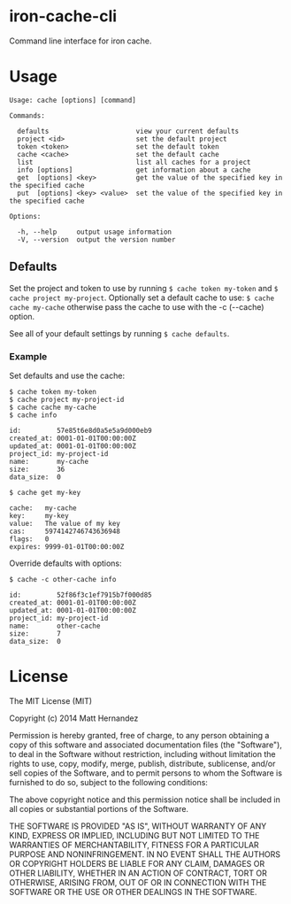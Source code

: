 iron-cache-cli
==============

Command line interface for iron cache.

# Usage

    Usage: cache [options] [command]

    Commands:

      defaults                      view your current defaults
      project <id>                  set the default project
      token <token>                 set the default token
      cache <cache>                 set the default cache
      list                          list all caches for a project
      info [options]                get information about a cache
      get  [options] <key>          get the value of the specified key in the specified cache
      put  [options] <key> <value>  set the value of the specified key in the specified cache

    Options:

      -h, --help     output usage information
      -V, --version  output the version number

## Defaults

Set the project and token to use by running `$ cache token my-token` and
`$ cache project my-project`. Optionally set a default cache to use:
`$ cache cache my-cache` otherwise pass the cache to use with the -c (--cache)
option.

See all of your default settings by running `$ cache defaults`.

### Example

Set defaults and use the cache:

    $ cache token my-token
    $ cache project my-project-id
    $ cache cache my-cache
    $ cache info

    id:         57e85t6e8d0a5e5a9d000eb9
    created_at: 0001-01-01T00:00:00Z
    updated_at: 0001-01-01T00:00:00Z
    project_id: my-project-id
    name:       my-cache
    size:       36
    data_size:  0

    $ cache get my-key

    cache:   my-cache
    key:     my-key
    value:   The value of my key
    cas:     5974142746743636948
    flags:   0
    expires: 9999-01-01T00:00:00Z

Override defaults with options:

    $ cache -c other-cache info

    id:         52f86f3c1ef7915b7f000d85
    created_at: 0001-01-01T00:00:00Z
    updated_at: 0001-01-01T00:00:00Z
    project_id: my-project-id
    name:       other-cache
    size:       7
    data_size:  0

# License

The MIT License (MIT)

Copyright (c) 2014 Matt Hernandez

Permission is hereby granted, free of charge, to any person obtaining a copy of
this software and associated documentation files (the "Software"), to deal in
the Software without restriction, including without limitation the rights to
use, copy, modify, merge, publish, distribute, sublicense, and/or sell copies of
the Software, and to permit persons to whom the Software is furnished to do so,
subject to the following conditions:

The above copyright notice and this permission notice shall be included in all
copies or substantial portions of the Software.

THE SOFTWARE IS PROVIDED "AS IS", WITHOUT WARRANTY OF ANY KIND, EXPRESS OR
IMPLIED, INCLUDING BUT NOT LIMITED TO THE WARRANTIES OF MERCHANTABILITY, FITNESS
FOR A PARTICULAR PURPOSE AND NONINFRINGEMENT. IN NO EVENT SHALL THE AUTHORS OR
COPYRIGHT HOLDERS BE LIABLE FOR ANY CLAIM, DAMAGES OR OTHER LIABILITY, WHETHER
IN AN ACTION OF CONTRACT, TORT OR OTHERWISE, ARISING FROM, OUT OF OR IN
CONNECTION WITH THE SOFTWARE OR THE USE OR OTHER DEALINGS IN THE SOFTWARE.

